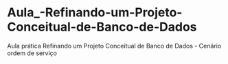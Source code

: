 # Aula_-Refinando-um-Projeto-Conceitual-de-Banco-de-Dados
Aula prática Refinando um Projeto Conceitual de Banco de Dados - Cenário ordem de serviço
